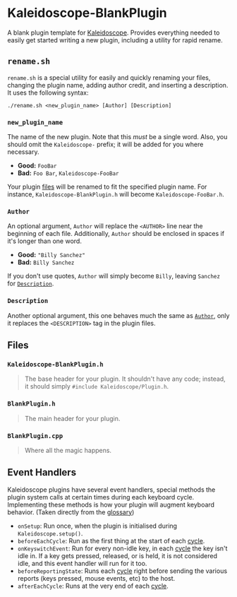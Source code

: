 # Kaleidoscope-BlankPlugin

A blank plugin template for [Kaleidoscope](https://github.com/keyboardio/Kaleidoscope). Provides everything needed to easily get started writing a new plugin, including a utility for rapid rename.

## `rename.sh`

`rename.sh` is a special utility for easily and quickly renaming your files, changing the plugin name, adding author credit, and inserting a description. It uses the following syntax:

```shell
./rename.sh <new_plugin_name> [Author] [Description]
```

### `new_plugin_name`

The name of the new plugin. Note that this *must* be a single word. Also, you should omit the `Kaleidoscope-` prefix; it will be added for you where necessary.

- **Good:** `FooBar`
- **Bad:** `Foo Bar`, `Kaleidoscope-FooBar`

Your plugin [files](#files) will be renamed to fit the specified plugin name. For instance, `Kaleidoscope-BlankPlugin.h` will become `Kaleidoscope-FooBar.h`.

### `Author`

An optional argument, `Author` will replace the `<AUTHOR>` line near the beginning of each file. Additionally, `Author` should be enclosed in spaces if it's longer than one word.

- **Good:** `"Billy Sanchez"`
- **Bad:** `Billy Sanchez`

If you don't use quotes, `Author` will simply become `Billy`, leaving `Sanchez` for [`Description`](#description).

### `Description`

Another optional argument, this one behaves much the same as [`Author`](#author), only it replaces the `<DESCRIPTION>` tag in the plugin files.

## Files

### `Kaleidoscope-BlankPlugin.h`

> The base header for your plugin. It shouldn't have any code; instead, it should simply `#include Kaleidoscope/Plugin.h`.

### `BlankPlugin.h`

> The main header for your plugin.

### `BlankPlugin.cpp`

> Where all the magic happens.

## Event Handlers

Kaleidoscope plugins have several event handlers, special methods the plugin system calls at certain times during each keyboard cycle. Implementing these methods is how your plugin will augment keyboard behavior. (Taken directly from the [glossary](https://github.com/keyboardio/Kaleidoscope/blob/master/doc/glossary.md))

 - `onSetup`: Run once, when the plugin is initialised during
   `Kaleidoscope.setup()`.
 - `beforeEachCycle`: Run as the first thing at the start of each [cycle](#cycle).
 - `onKeyswitchEvent`: Run for every non-idle key, in each [cycle](#cycle) the
   key isn't idle in. If a key gets pressed, released, or is held, it is not
   considered idle, and this event handler will run for it too.
 - `beforeReportingState`: Runs each [cycle](#cycle) right before sending the
   various reports (keys pressed, mouse events, etc) to the host.
 - `afterEachCycle`: Runs at the very end of each [cycle](#cycle).